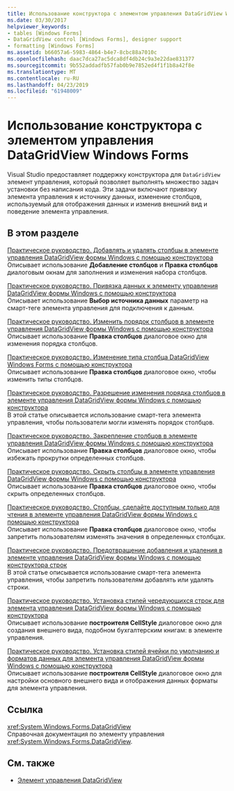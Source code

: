 ```yaml
---
title: Использование конструктора с элементом управления DataGridView Windows Forms
ms.date: 03/30/2017
helpviewer_keywords:
- tables [Windows Forms]
- DataGridView control [Windows Forms], designer support
- formatting [Windows Forms]
ms.assetid: b66057a6-5983-4864-b4e7-8cbc88a7010c
ms.openlocfilehash: daac7dca27ac5dca8df4db24c9a3e22dae831377
ms.sourcegitcommit: 9b552addadfb57fab0b9e7852ed4f1f1b8a42f8e
ms.translationtype: MT
ms.contentlocale: ru-RU
ms.lasthandoff: 04/23/2019
ms.locfileid: "61948009"
---
```

# <a name="using-the-designer-with-the-windows-forms-datagridview-control"></a>Использование конструктора с элементом управления DataGridView Windows Forms
Visual Studio предоставляет поддержку конструктора для `DataGridView` элемент управления, который позволяет выполнять множество задач установки без написания кода. Эти задачи включают привязку элемента управления к источнику данных, изменение столбцов, используемый для отображения данных и изменив внешний вид и поведение элемента управления.  
  
## <a name="in-this-section"></a>В этом разделе  
 [Практическое руководство. Добавлять и удалять столбцы в элементе управления DataGridView формы Windows с помощью конструктора](add-and-remove-columns-in-the-datagrid-using-the-designer.md)  
 Описывает использование **Добавление столбцов** и **Правка столбцов** диалоговым окнам для заполнения и изменения набора столбцов.  
  
 [Практическое руководство. Привязка данных к элементу управления DataGridView формы Windows с помощью конструктора](bind-data-to-the-datagrid-using-the-designer.md)  
 Описывает использование **Выбор источника данных** параметр на смарт-теге элемента управления для подключения к данным.  
  
 [Практическое руководство. Изменить порядок столбцов в элементе управления DataGridView формы Windows с помощью конструктора](change-the-order-of-columns-in-the-datagrid-using-the-designer.md)  
 Описывает использование **Правка столбцов** диалоговое окно для изменения порядка столбцов.  
  
 [Практическое руководство. Изменение типа столбца DataGridView Windows Forms с помощью конструктора](change-the-type-of-a-wf-datagridview-column-using-the-designer.md)  
 Описывает использование **Правка столбцов** диалоговое окно, чтобы изменить типы столбцов.  
  
 [Практическое руководство. Разрешение изменения порядка столбцов в элементе управления DataGridView формы Windows с помощью конструктора](enable-column-reordering-in-the-datagrid-using-the-designer.md)  
 В этой статье описывается использование смарт-тега элемента управления, чтобы пользователи могли изменять порядок столбцов.  
  
 [Практическое руководство. Закрепление столбцов в элементе управления DataGridView формы Windows с помощью конструктора](freeze-columns-in-the-datagrid-using-the-designer.md)  
 Описывает использование **Правка столбцов** диалоговое окно, чтобы избежать прокрутки определенных столбцов.  
  
 [Практическое руководство. Скрыть столбцы в элементе управления DataGridView формы Windows с помощью конструктора](hide-columns-in-the-datagrid-using-the-designer.md)  
 Описывает использование **Правка столбцов** диалоговое окно, чтобы скрыть определенных столбцов.  
  
 [Практическое руководство. Столбцы, сделайте доступным только для чтения в элементе управления DataGridView формы Windows с помощью конструктора](make-columns-read-only-in-the-datagrid-using-the-designer.md)  
 Описывает использование **Правка столбцов** диалоговое окно, чтобы запретить пользователям изменять значения в определенных столбцах.  
  
 [Практическое руководство. Предотвращение добавления и удаления в элементе управления DataGridView формы Windows с помощью конструктора строк](prevent-row-addition-and-deletion-in-the-datagrid-using-the-designer.md)  
 В этой статье описывается использование смарт-тега элемента управления, чтобы запретить пользователям добавлять или удалять строки.  
  
 [Практическое руководство. Установка стилей чередующихся строк для элемента управления DataGridView формы Windows с помощью конструктора](set-alternating-row-styles-for-the-datagrid-using-the-designer.md)  
 Описывает использование **построителя CellStyle** диалоговое окно для создания внешнего вида, подобном бухгалтерским книгам: в элементе управления.  
  
 [Практическое руководство. Установка стилей ячейки по умолчанию и форматов данных для элемента управления DataGridView формы Windows с помощью конструктора](default-cell-styles-datagridview.md)  
 Описывает использование **построителя CellStyle** диалоговое окно для настройки основного внешнего вида и отображения данных форматы для элемента управления.  
  
## <a name="reference"></a>Ссылка  
 <xref:System.Windows.Forms.DataGridView>  
 Справочная документация по элементу управления <xref:System.Windows.Forms.DataGridView>.  
  
## <a name="see-also"></a>См. также

- [Элемент управления DataGridView](datagridview-control-windows-forms.md)
